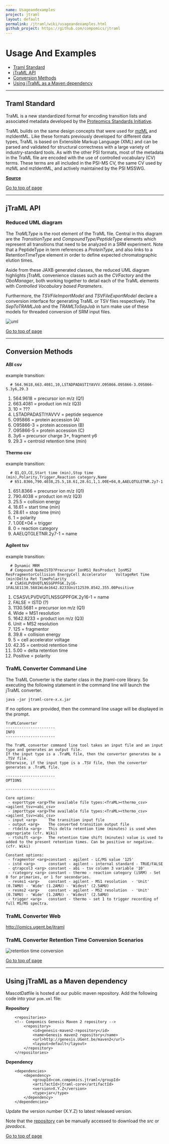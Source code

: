 ```yaml
---
name: Usageandexamples
project: jtraml
layout: default
permalink: /jtraml/wiki/usageandexamples.html
github_project: https://github.com/compomics/jtraml
---
```


# Usage And Examples

 * [Traml Standard](#traml-standard)
 * [jTraML API](#jtraml-api)
 * [Conversion Methods](#conversion-methods)
 * [Using jTraML as a Maven dependency](#using-jtraml-as-a-maven-dependency)

----

## Traml Standard

TraML is a new standardized format for encoding transition lists and associated metadata developed by the [Proteomics Standards Initiative](http://www.psidev.info/).

TraML builds on the same design concepts that were used for [mzML](http://www.ncbi.nlm.nih.gov/pubmed/20716697) and mzIdentML. Like these formats previously developed for different data types, TraML is based on Extensible Markup Language (XML) and can be parsed and validated for structural correctness with a large variety of industry-standard tools. As with the other PSI formats, most of the metadata in the TraML file are encoded with the use of controlled vocabulary (CV) terms. These terms are all included in the PSI-MS CV, the same CV used by mzML and mzIdentML, and actively maintained by the PSI MSSWG.

[**Source**](http://www.psidev.info/traml)

[Go to top of page](#usage-and-examples)

----

## jTraML API

### Reduced UML diagram

The *TraMLType* is the root element of the TraML file. Central in this diagram are the *TransitionType* and *CompoundType/PeptideType* elements which represent all transitions that need to be analyzed in a SRM experiment. Note that a PeptideType in term references a *ProteinType*, and also links to a RetentionTimeType element in order to define expected chromatographic elution times.

Aside from these JAXB generated classes, the reduced UML diagram highlights jTraML convenience classes such as the *CVFactory* and the *OboManager*, both working together to detail each of the TraML elements with *Controlled Vocabulary based Parameters*.  

Furthermore, the *TSVFileImportModel* and *TSVFileExportModel* declare a conversion interface for generating TraML or TSV files respectively. The *SepToTRAMLJob* and the *TRAMLToSepJob* in turn make use of these models for threaded conversion of SRM input files.

![uml](https://github.com/compomics/jtraml/wiki/images/jtraml_0.2_uml.png)

[Go to top of page](#usage-and-examples)

----

## Conversion Methods

#### ABI csv

example transition:
```
  # 564.9618,663.4081,10,LSTADPADASTIYAVVV.O95866.O95866-3.O95866-5.3y6,29.3
```
  1. 564.9618 = precursor ion m/z (Q1)
  2. 663.4081 = product ion m/z (Q3)
  3. 10 = ???
  4. LSTADPADASTIYAVVV = peptide sequence
  5. O95866 = protein accession (A)
  6. O95866-3 = protein accession (B)
  7. O95866-5 = protein accession (C)
  8. 3y6 = precursor charge 3+, fragment y6
  9. 29.3 = centroid retention time (min)

#### Thermo csv

example transition:
```
  # Q1,Q3,CE,Start time (min),Stop time (min),Polarity,Trigger,Reaction category,Name
  # 651.8366,790.4038,25.5,18.61,28.61,1,1.00E+04,0,AAELQTGLETNR.2y7-1
```
  1. 651.8366 = precursor ion m/z (Q1)
  2. 790.4038 = product ion m/z (Q3)
  3. 25.5 = collision energy
  4. 18.61 = start time (min)
  5. 28.61 = stop time (min)
  6. 1 = polarity
  7. 1.00E+04 = trigger
  8. 0 = reaction category
  9. AAELQTGLETNR.2y7-1 = name

#### Agilent tsv
example transition:

```
  # Dynamic MRM
  # Compound NameISTD?Precursor IonMS1 ResProduct IonMS2 ResFragmentorCollision EnergyCell Accelerator    VoltageRet Time (min)Delta Ret TimePolarity
  # CSASVLPVDVQTLNSSGPPFGK.2y16-1FALSE1130.5681Wide1642.8233Unit12539.8542.355.00Positive
```
  1. CSASVLPVDVQTLNSSGPPFGK.2y16-1 = name
  2. FALSE = ISTD (?)
  3. 1130.5681 = precursor ion m/z (Q1)
  4. Wide = MS1 resolution
  5. 1642.8233 = product ion m/z (Q3)
  6. Unit = MS2 resolution
  7. 125 = fragmentor
  8. 39.8 = collision energy
  9. 5 = cell accelerator voltage
  10. 42.35 = centroid retention time
  11. 5.00 = delta retention time
  12. Positive = polarity
 
### TraML Converter Command Line
The TraML Converter is the starter class in the jtraml-core library.
So executing the following statement in the command line will launch the jTraML converter.

```
java -jar jtraml-core-x.x.jar 
```

If no options are provided, then the command line usage will be displayed in the prompt.

```
TraMLConverter
----------------------
INFO
----------------------

The TraML converter command line tool takes an input file and an input type and generates an output file.
If the input type is a .TraML file, then the converter generates be a .TSV file.
Otherwise, if the input type is a .TSV file, then the converter generates a .TraML file.

----------------------
OPTIONS

----------------------

Core options:
 - exporttype <arg>The available file types:<TraML><thermo_csv><agilent_tsv><abi_csv>
 - importtype <arg>The available file types:<TraML><thermo_csv><agilent_tsv><abi_csv>
 - input <arg>     The transition input file
 - output <arg>    The converted transition output file
 - rtdelta <arg>   This delta retention time (minutes) is used when appropriate (cfr. Wiki)
 - rtshift <arg>   The retention time shift (minutes) value is used to added to the present retention times. Can be positive or negative. (cfr. Wiki)

Constant options:
 - fragmentor <arg>constant - agilent - LC/MS value '125'
 - istd <arg>      constant - agilent - internal standard - TRUE/FALSE
 - qtrapcol3 <arg> constant - abi - tsv column 3 variable '10'
 - rcategory <arg> constant - thermo - reaction category (iSRM) - Set 0 for primaries, or 1 for secondaries.
 - resms1 <arg>    constant - agilent - MS1 resolution  - 'Unit' (0.7AMU) - 'Wide' (1.2AMU) - 'Widest' (2.5AMU)
 - resms2 <arg>    constant - agilent - MS2 resolution  - 'Unit' (0.7AMU) - 'Wide' (1.2AMU) - 'Widest' (2.5AMU)
 - trigger <arg>   constant - thermo - set 1 to trigger recording of full MS/MS spectra.
```

### TraML Converter Web
http://iomics.ugent.be/jtraml

### TraML Converter Retention Time Conversion Scenarios
![retention time conversion](https://github.com/compomics/jtraml/wiki/images/retention_time_conversion_110620.png)

[Go to top of page](#usage-and-examples)

----

## Using jTraML as a Maven dependency
MascotDatfile is hosted at our public maven repository.
Add the following code into your `pom.xml` file:

**Repository**
```
    <repositories>
    <!-- Compomics Genesis Maven 2 repository -->
        <repository>
            <id>genesis-maven2-repository</id>
            <name>Genesis maven2 repository</name>
            <url>http://genesis.UGent.be/maven2</url>
            <layout>default</layout>
        </repository>
    </repositories>
```

**Dependency**
```
    <dependencies>
        <dependency>
            <groupId>com.compomics.jtraml</groupId>
            <artifactId>jtraml-core</artifactId>
            <version>X.Y.Z</version>
            <type>jar</type>
        </dependency>
    </dependencies>
```

Update the version number (X.Y.Z) to latest released version.

Note that the [repository](http://genesis.ugent.be/maven2/com/compomics/mascotdatfile/) can be manually accessed to download the *src* or *javadocs*.

[Go to top of page](#usage-and-examples)

